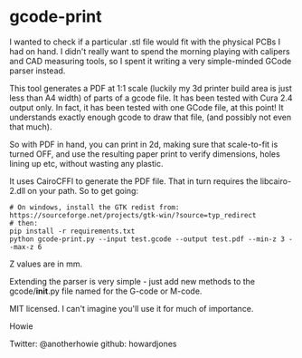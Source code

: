 # gcode-print

I wanted to check if a particular .stl file would fit with the physical PCBs I had on hand. I didn't really want
to spend the morning playing with calipers and CAD measuring tools, so I spent it writing a very simple-minded GCode
parser instead.

This tool generates a PDF at 1:1 scale (luckily my 3d printer build area is just less than A4 width) of parts of a gcode
file. It has been tested with Cura 2.4 output only. In fact, it has been tested with one GCode file, at this point! It
understands exactly enough gcode to draw that file, (and possibly not even that much).

So with PDF in hand, you can print in 2d, making sure that scale-to-fit is turned OFF, and use the resulting paper
print to verify dimensions, holes lining up etc, without wasting any plastic.

It uses CairoCFFI to generate the PDF file. That in turn requires the libcairo-2.dll on your path. So to get going:

    # On windows, install the GTK redist from: https://sourceforge.net/projects/gtk-win/?source=typ_redirect
    # then:
    pip install -r requirements.txt
    python gcode-print.py --input test.gcode --output test.pdf --min-z 3 --max-z 6

Z values are in mm.

Extending the parser is very simple - just add new methods to the gcode/__init__.py file named for the G-code or M-code.

MIT licensed. I can't imagine you'll use it for much of importance.


Howie

Twitter: @anotherhowie
github: howardjones
